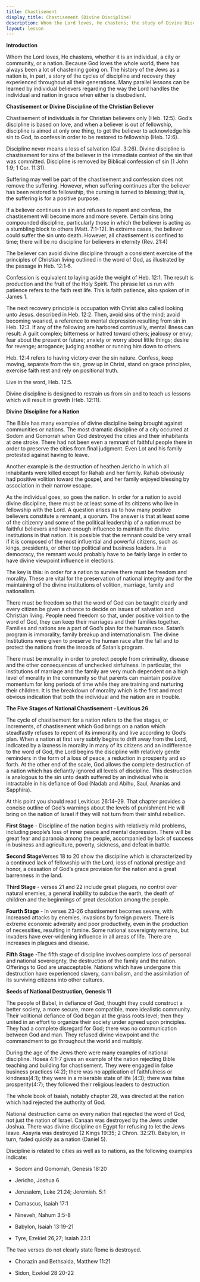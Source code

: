 ```yaml
---
title: Chastisement
display_title: Chastisement (Divine Discipline)
description: Whom the Lord loves, He chastens; the study of Divine Discipline
layout: lesson
---
```



**Introduction**

Whom the Lord loves, He chastens, whether it is an individual, a city or community, or a nation. Because God loves the whole world, there has always been a lot of chastening going on. The history of the Jews as a nation is, in part, a story of the cycles of discipline and recovery they experienced throughout all their generations. Many parallel lessons can be learned by individual believers regarding the way the Lord handles the individual and nation in grace when either is disobedient.

**Chastisement or Divine Discipline of the Christian Believer**

Chastisement of individuals is for Christian believers only (Heb. 12:5). God’s discipline is based on love, and when a believer is out of fellowship, discipline is aimed at only one thing, to get the believer to acknowledge his sin to God, to confess in order to be restored to fellowship (Heb. 12:6).

Discipline never means a loss of salvation (Gal. 3:26). Divine discipline is chastisement for sins of the believer in the immediate context of the sin that was committed. Discipline is removed by Biblical confession of sin (1 John 1:9; 1 Cor. 11:31).

Suffering may well be part of the chastisement and confession does not remove the suffering. However, when suffering continues after the believer has been restored to fellowship, the cursing is turned to blessing; that is, the suffering is for a positive purpose.

If a believer continues in sin and refuses to repent and confess, the chastisement will become more and more severe. Certain sins bring compounded discipline, particularly those in which the believer is acting as a stumbling block to others (Matt. 7:1–12). In extreme cases, the believer could suffer the sin unto death. However, all chastisement is confined to time; there will be no discipline for believers in eternity (Rev. 21:4)

The believer can avoid divine discipline through a consistent exercise of the principles of Christian living outlined in the word of God, as illustrated by the passage in Heb. 12:1‑6.

Confession is equivalent to laying aside the weight of Heb. 12:1. The result is production and the fruit of the Holy Spirit. The phrase let us run with patience refers to the faith rest life. This is faith patience, also spoken of in James 1.

The next recovery principle is occupation with Christ also called looking unto Jesus. described in Heb. 12:2. Then, avoid sins of the mind; avoid becoming wearied, a reference to mental depression resulting from sin in Heb. 12:3. If any of the following are harbored continually, mental illness can result: A guilt complex; bitterness or hatred toward others; jealousy or envy; fear about the present or future; anxiety or worry about little things; desire for revenge; arrogance; judging another or running him down to others.

Heb. 12:4 refers to having victory over the sin nature. Confess, keep moving, separate from the sin, grow up in Christ, stand on grace principles, exercise faith rest and rely on positional truth.

Live in the word, Heb. 12:5.

Divine discipline is designed to restrain us from sin and to teach us lessons which will result in growth (Heb. 12:11).

**Divine Discipline for a Nation**

The Bible has many examples of divine discipline being brought against communities or nations. The most dramatic discipline of a city occurred at Sodom and Gomorrah when God destroyed the cities and their inhabitants at one stroke. There had not been even a remnant of faithful people there in order to preserve the cities from final judgment. Even Lot and his family protested against having to leave.

Another example is the destruction of heathen Jericho in which all inhabitants were killed except for Rahab and her family. Rahab obviously had positive volition toward the gospel, and her family enjoyed blessing by association in their narrow escape.

As the individual goes, so goes the nation. In order for a nation to avoid divine discipline, there must be at least some of its citizens who live in fellowship with the Lord. A question arises as to how many positive believers constitute a remnant, a quorum. The answer is that at least some of the citizenry and some of the political leadership of a nation must be faithful believers and have enough influence to maintain the divine institutions in that nation. It is possible that the remnant
could be very small if it is composed of the most influential and powerful citizens, such as kings, presidents, or other top political and business leaders. In a democracy, the remnant would probably have to be fairly large in order to have divine viewpoint influence in elections.

The key is this: in order for a nation to survive there must be freedom and morality. These are vital for the preservation of national integrity and for the maintaining of the divine institutions of volition, marriage, family and nationalism.

There must be freedom so that the word of God can be taught clearly and every citizen be given a chance to decide on issues of salvation and Christian living. People need freedom so that, under positive volition to the word of God, they can keep their marriages and their families together. Families and nations are a part of God’s plan for the human race. Satan’s program is immorality, family breakup and internationalism. The divine Institutions were given to preserve the human race after the fall and to protect the nations from the inroads of Satan’s program.

There must be morality in order to protect people from criminality, disease and the other consequences of unchecked sinfulness. In particular, the institutions of marriage and the family are very much dependent on a high level of morality in the community so that parents can maintain positive momentum for long periods of time while they are training and nurturing their children. It is the breakdown of morality which is the first and most obvious indication that both the individual and the nation are in trouble.

**The Five Stages of National Chastisement - Leviticus 26**

The cycle of chastisement for a nation refers to the five stages, or increments, of chastisement which God brings on a nation which steadfastly refuses to repent of its immorality and live according to God’s plan. When a nation at first very subtly begins to drift away from the Lord, indicated by a laxness in morality in many of its citizens and an indifference to the word of God, the Lord begins the discipline with relatively gentle reminders in the form of a loss of peace, a reduction in prosperity and so forth. At the other end of the scale, God allows the complete destruction of a nation which has defiantly ignored all levels of discipline. This destruction is analogous to the sin unto death suffered by an individual who is intractable in his defiance of God (Nadab and Abihu, Saul, Ananias and Sapphira).

At this point you should read Leviticus 26:14–29. That chapter provides a concise outline of God’s warnings about the levels of punishment He will bring on the nation of Israel if they will not turn from their sinful rebellion.

**First Stage** - Discipline of the nation begins with relatively mild problems, including people’s loss of inner peace and mental depression. There will be great fear and paranoia among the people, accompanied by lack of success in business and agriculture, poverty, sickness, and
defeat in battle.

**Second Stage**Verses 18 to 20 show the discipline which is characterized by a continued lack of fellowship with the Lord, loss of national prestige and honor, a cessation of God’s grace provision for the nation and a great barrenness in the land.

**Third Stage** - verses 21 and 22 include great plagues, no control over natural enemies, a general inability to subdue the earth, the death of children and the beginnings of great desolation among the people.

**Fourth Stage** - In verses 23-26 chastisement becomes severe, with increased attacks by enemies, invasions by foreign powers. There is extreme economic adversity and poor productivity, even in the production of necessities, resulting in famine. Some national sovereignty remains, but invaders have ever-widening influence in all areas of life. There are increases in plagues and disease.

**Fifth Stage** -The fifth stage of discipline involves complete loss of personal and national sovereignty, the destruction of the family and the nation. Offerings to God are unacceptable. Nations which have undergone this destruction have experienced slavery, cannibalism, and the assimilation of its surviving citizens into other cultures.

**Seeds of National Destruction, Genesis 11**

The people of Babel, in defiance of God, thought they could construct a better society, a more secure, more compatible, more idealistic community. Their volitional defiance of God began at the grass roots level; then they united in an effort to organize their society under agreed upon principles. They had a complete disregard for God; there was no communication between God and man. They refused divine viewpoint and the commandment to go throughout the world and multiply.

During the age of the Jews there were many examples of national discipline. Hosea 4:1-7 gives an example of the nation rejecting Bible teaching and building for chastisement. They were engaged in false business practices (4:2); there was no application of faithfulness or kindness(4:1); they were in a miserable state of life (4:3); there was false prosperity(4:7); they followed their religious leaders to destruction.

The whole book of Isaiah, notably chapter 28, was directed at the nation which had rejected the authority of God.

National destruction came on every nation that rejected the word of God, not just the nation of Israel. Canaan was destroyed by the Jews under Joshua. There was divine discipline on Egypt for refusing to let the Jews leave. Assyria was destroyed (2 Kings 19:35; 2 Chron. 32:21). Babylon, in turn, faded quickly as a nation (Daniel 5).

Discipline is related to cities as well as to nations, as the following examples indicate:

* Sodom and Gomorrah, Genesis 18:20

* Jericho, Joshua 6

* Jerusalem, Luke 21:24; Jeremiah. 5:1

* Damascus, Isaiah 17:1

* Nineveh, Nahum 3:5-8

* Babylon, Isaiah 13:19-21

* Tyre, Ezekiel 26,27; Isaiah 23:1

The two verses do not clearly state Rome is destroyed.

* Chorazin and Bethsaida, Matthew 11:21

* Sidon, Ezekiel 28:20-22

